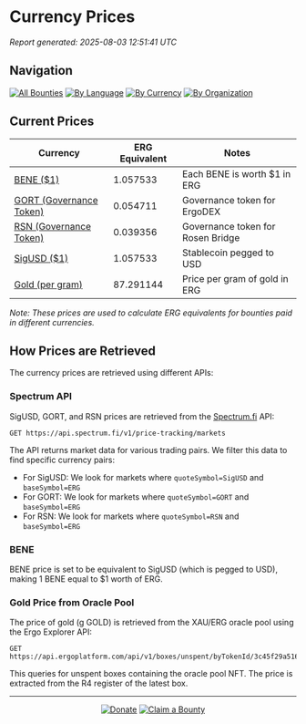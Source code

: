 <!-- GENERATED FILE - DO NOT EDIT DIRECTLY -->
<!-- Generated on: 2025-08-03 12:51:41 -->

# Currency Prices

*Report generated: 2025-08-03 12:51:41 UTC*

## Navigation

[![All Bounties](https://img.shields.io/badge/All%20Bounties-101-blue)](all.md) [![By Language](https://img.shields.io/badge/By%20Language-7-green)](summary.md#languages) [![By Currency](https://img.shields.io/badge/By%20Currency-7-yellow)](summary.md#currencies) [![By Organization](https://img.shields.io/badge/By%20Organization-9-orange)](summary.md#projects)

## Current Prices

| Currency | ERG Equivalent | Notes |
|----------|----------------|-------|
| [BENE ($1)](by_currency/bene.md) | 1.057533 | Each BENE is worth $1 in ERG |
| [GORT (Governance Token)](by_currency/gort.md) | 0.054711 | Governance token for ErgoDEX |
| [RSN (Governance Token)](by_currency/rsn.md) | 0.039356 | Governance token for Rosen Bridge |
| [SigUSD ($1)](by_currency/sigusd.md) | 1.057533 | Stablecoin pegged to USD |
| [Gold (per gram)](by_currency/gold.md) | 87.291144 | Price per gram of gold in ERG |

*Note: These prices are used to calculate ERG equivalents for bounties paid in different currencies.*

## How Prices are Retrieved

The currency prices are retrieved using different APIs:

### Spectrum API

SigUSD, GORT, and RSN prices are retrieved from the [Spectrum.fi](https://spectrum.fi/) API:

```
GET https://api.spectrum.fi/v1/price-tracking/markets
```

The API returns market data for various trading pairs. We filter this data to find specific currency pairs:

- For SigUSD: We look for markets where `quoteSymbol=SigUSD` and `baseSymbol=ERG`
- For GORT: We look for markets where `quoteSymbol=GORT` and `baseSymbol=ERG`
- For RSN: We look for markets where `quoteSymbol=RSN` and `baseSymbol=ERG`

### BENE

BENE price is set to be equivalent to SigUSD (which is pegged to USD), making 1 BENE equal to $1 worth of ERG.

### Gold Price from Oracle Pool

The price of gold (g GOLD) is retrieved from the XAU/ERG oracle pool using the Ergo Explorer API:

```
GET https://api.ergoplatform.com/api/v1/boxes/unspent/byTokenId/3c45f29a5165b030fdb5eaf5d81f8108f9d8f507b31487dd51f4ae08fe07cf4a
```

This queries for unspent boxes containing the oracle pool NFT. The price is extracted from the R4 register of the latest box.



---

<div align="center">
  <p>
    <a href="../docs/donate.md"><img src="https://img.shields.io/badge/❤️%20Donate-F44336" alt="Donate"></a>
    <a href="../docs/bounty-submission-guide.md#reserving-a-bounty"><img src="https://img.shields.io/badge/🔒%20How%20To%20Claim-4CAF50" alt="Claim a Bounty"></a>
  </p>
</div>


<!-- END OF GENERATED CONTENT -->
